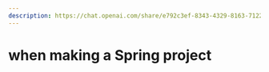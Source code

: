 ```yaml
---
description: https://chat.openai.com/share/e792c3ef-8343-4329-8163-7122924c8300
---
```


# when making a Spring project

